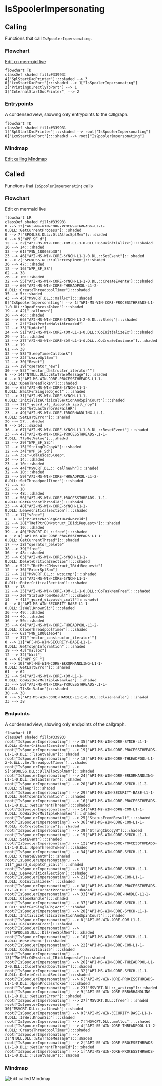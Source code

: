 
# IsSpoolerImpersonating

## Calling

Functions that call `IsSpoolerImpersonating`.

### Flowchart 

[Edit on mermaid live](https://mermaid.live/edit#pako:eNptkDFPw0AMhf_K6VipBA1LMzCFoRJISOkEx2DdOc2Ju3PkOEJV1f-OmwY6wPre52c_H62ngLY2tkv05XtgMbvGFZ9gHBvszNhDwGC6mFJ9U1WbTVW58vDubDukVhRvyL9yLILs7Edd18vAavVolLxT8tnnX5JY_mD3ymzHdiBKyNs8II9UQGLZK-rKWu15gwpNZPSSDjtaki4BrlTnjPMRBf45a6bWrthbYzNyhhi08tFKj3kuH4A_7UndaQgg-BSiEKshPKGqMAm1h-KvyoVrIuwZ8lXGefBleen8WlUHKG9EP9jpG45XfOs=)

```mermaid
flowchart TD
classDef shaded fill:#339933
4["SplStartDocPrinter"]:::shaded --> 3
0["LcmStartDocPort"]:::shaded --> 1["IsSpoolerImpersonating"]
2["PrintingDirectlyToPort"] --> 1
3["InternalStartDocPrinter"] --> 2

```

### Entrypoints

A condensed view, showing only entrypoints to the callgraph.

```mermaid
flowchart TD
classDef shaded fill:#339933
1["SplStartDocPrinter"]:::shaded --> root["IsSpoolerImpersonating"]
0["LcmStartDocPort"]:::shaded --> root["IsSpoolerImpersonating"]

```

### Mindmap

[Edit calling Mindmap](https://mermaid.live/edit#pako:eNpFj7EOgzAMRH8lygRSv6AzHRgqIdGpYrESi0YldmTMgBD_3jQtwuO7O51vs4492quxMZCPkAYSZq2qdu4T84TSxoQyM4EGGut6IFOuk0Bf0gRBp9P64I5FD9WYlhSFYOoVRBt2xY8ykL3kLpQIwefazeoLY3nAg7ztntUleVC8-aAsWVBZMFNYlPuV3El-vibAKBBPjCV4_88q8zJNQE_mw7Z_AG1EVBM=)

## Called

Functions that `IsSpoolerImpersonating` calls

### Flowchart

[Edit on mermaid live](https://mermaid.live/edit#pako:eNqlWGuP4jYU_SuIfuiXUpEXL1UrsSEMUXkpZhZtS0U9iYF0gp06Ydjtave3148EkuCZDe0nkB2ur88959wbvjR9EqDmoNHcReTsHyBNG1Nvg_0IJskI7RrJAQYoaOzCKBr8YBj9vmFscLvRar1raMbvm-Zw6bZmoLV25y174TmtpbewHQBWE88ZjkBrqrW0Vvvn0XQ6GDyg1D5RinC6pMRHSbJp_jEYDOQJedAuiwmWi8UUAPmrURQNo4j4II5m6Kj6SZ_9ZL1cbsF4G7D9DdZ0sa7rivzsxayUlE0ecYjDNIRR-A8qh9c68p5mYc0wxFpHY7HHj_Ot1mu3LevJ6ImTdblrdhQng49ze1I6G6DUeWFwqC6lK3AYU4RUMBgyT7NbzF1ioHWu4AAgcuzIHZYx1rMLtovB5LZl1bqCTRFMkbjFupKUjNNpK-JIdvDb8WB6OdjqwD6CmJBoFR4RrUS1ZHaFJTPDnCc8Ax9sbyWjHSGnTQVb9oybAB4cUfcYI5oQDNMQ79lzEov7OL2IEc7YvCLPCFcI1Jep8WJufZYPRueDKEJess5tGTtvkucCFogQiivHZbw3-S0Zp5cU7RCdnaI0TAWoqKQPg-v3MQ4Y5pK8psRWqyUb9yIa51M5Db1_K5s8tW6t2JIILk5SiP2KKDMBan3GZO3C5Jy1PS4bjozgjs0gf4L-c8kV-K2nCL5wKQEhpSsinB8eSlBaXNW4wRDGFZgSumUllBWUOrV4uD9fkM_3ApSk9CS-hql8_kepuQwR9ux8xS4pL-qk5xWFPpox9sA9UtmAcT8dpX4UbMz5VU_ZaximY0IB00aEFk9_sRsq2WZotcJd6WJT9o2JAbCIIcFDHIA4xDY5YfUBGq_pdn-CNNh-2u23QZjEMPUPWx4k2mISl8rL1cM6zRQmqUMpocNkDMNo4pX8ua_I2fG8hTcZzkdTd_5Q9elLOCWkVtF5FezPke_WgkoQUNEY8uS793FiFSUMjw8wOiG1XfSLLaLkEBqnCkgp44D9ZJP481pNAbMQoWwxPMA3m8AIJT4Kcs9iiJi3KGX3K3UjU8YxzYq5F930tukoG1q_fiNiBX-7C3UzZm6wpV--ZgeZPcXhnf86Ksk83EBNhV4tQgm3q8hOLTVOrRc-ZogiZWMe715LxgHmaHOCPbRn2U2YGs-QIrc8cfF8Vh7aLVPKXP0X6YZb930YhB76-8Ts8Z1SQOWCZV2zXan5TuZ145Hm_8O2gkQ36ylFzw9QhLImafTkPmfTLgcq7-a920mlY9Qq0Uic8GaN8obDy_Ht-yBfNci55_Dq3TY8Xavq6uwnoX-MlbKy6vmXOOvNq1jGRTR5IlatwWAFk2c2_o5vmJCHaQvDgukpGVNynDArZdNP5VFZQVO7tpVyS1FxrCI04NiPnrv62Ho_BE65zyVrFEW_YnLGIAzUc3q_CEXv1UHQaivoZN4xTkck-c40nb3M6IWXGW2HLLPEn25hwvEJfmXEycxCqwsUk6GYUVy8I_QIFZ6U2QAX0GWWv2bFc-YzSuHwwrtOMaX2Xc3-4dVmn42bHf0qCLMWa7NRSgzicYQmEAesHyod3Wrf3dyBsrlnbsFn48w3FIEFAOWyCNLIDJVc4QGbPzWajEtHGAbNQeNLMz2go_gPIYD0ufmV7Z7EW4UThIwebIMxBrFVeEoJ-Iz964p8bhTCPYXH6zISP5xl_0yIfyjYagzxb4Tkj339F3Rh-aE=)

```mermaid
flowchart LR
classDef shaded fill:#339933
0 --> 13["API-MS-WIN-CORE-PROCESSTHREADS-L1-1-0.DLL::GetCurrentProcess"]:::shaded
0 --> 7["SPOOLSS.DLL::DllAllocSplMem"]:::shaded
0 --> 9["WPP_SF_d"]
12 --> 22["API-MS-WIN-CORE-COM-L1-1-0.DLL::CoUninitialize"]:::shaded
16 --> 14:::shaded
33 --> 61["FUN_180055b38"]
23 --> 46["API-MS-WIN-CORE-SYNCH-L1-1-0.DLL::SetEvent"]:::shaded
0 --> 2["SPOOLSS.DLL::DllFreeSplMem"]:::shaded
36 --> 47:::shaded
12 --> 16["WPP_SF_SS"]
62 --> 38
26 --> 10:::shaded
32 --> 55["API-MS-WIN-CORE-SYNCH-L1-1-0.DLL::CreateEventW"]:::shaded
32 --> 60["API-MS-WIN-CORE-THREADPOOL-L1-2-0.DLL::CreateThreadpoolTimer"]:::shaded
35 --> 5:::shaded
43 --> 45["MSVCRT.DLL::malloc"]:::shaded
0["IsSpoolerImpersonating"] --> 1["API-MS-WIN-CORE-PROCESSTHREADS-L1-1-0.DLL::OpenProcessToken"]:::shaded
19 --> 42["_callnewh"]
36 --> 46:::shaded
36 --> 66["API-MS-WIN-CORE-SYNCH-L1-2-0.DLL::Sleep"]:::shaded
12 --> 24["InitPreferMultithreaded"]
12 --> 33["Update"]
24 --> 51["API-MS-WIN-CORE-COM-L1-1-0.DLL::CoInitializeEx"]:::shaded
29 --> 14:::shaded
12 --> 27["API-MS-WIN-CORE-COM-L1-1-0.DLL::CoCreateInstance"]:::shaded
33 --> 19
61 --> 38
32 --> 58["SleepTimerCallback"]
12 --> 23["LeaveSplSem"]
12 --> 30["Reset"]
12 --> 19["operator_new"]
30 --> 53["`vector_destructor_iterator'"]
6 --> 14["NTDLL.DLL::EtwTraceMessage"]:::shaded
0 --> 3["API-MS-WIN-CORE-PROCESSTHREADS-L1-1-0.DLL::OpenThreadToken"]:::shaded
36 --> 65["API-MS-WIN-CORE-SYNCH-L1-1-0.DLL::WaitForSingleObject"]:::shaded
12 --> 31["API-MS-WIN-CORE-SYNCH-L1-1-0.DLL::InitializeCriticalSectionAndSpinCount"]:::shaded
12 --> 18["_guard_xfg_dispatch_icall_nop"]
12 --> 26["GetLastErrorAsFailHR"]
23 --> 49["API-MS-WIN-CORE-ERRORHANDLING-L1-1-0.DLL::SetLastError"]:::shaded
36 --> 57:::shaded
9 --> 14:::shaded
36 --> 67["API-MS-WIN-CORE-SYNCH-L1-1-0.DLL::ResetEvent"]:::shaded
23 --> 47["API-MS-WIN-CORE-PROCESSTHREADS-L1-1-0.DLL::TlsGetValue"]:::shaded
12 --> 29["WPP_SF_SSd"]
12 --> 15["StringCbCopyW"]:::shaded
12 --> 34["WPP_SF_Sd"]
12 --> 35["~CoalescedSleep"]
34 --> 14:::shaded
23 --> 10:::shaded
42 --> 44["MSVCRT.DLL::_callnewh"]:::shaded
32 --> 10:::shaded
32 --> 59["API-MS-WIN-CORE-THREADPOOL-L1-2-0.DLL::SetThreadpoolTimer"]:::shaded
37 --> 18
52 --> 18
32 --> 48:::shaded
32 --> 56["API-MS-WIN-CORE-PROCESSTHREADS-L1-1-0.DLL::GetCurrentThreadId"]:::shaded
23 --> 48["API-MS-WIN-CORE-SYNCH-L1-1-0.DLL::LeaveCriticalSection"]:::shaded
12 --> 17["vFree"]
0 --> 12["PrinterNonRegGetHardwareId"]
12 --> 28["TRefPtrCOM<struct_IBidiRequest>"]:::shaded
36 --> 10:::shaded
39 --> 40["MSVCRT.DLL::free"]:::shaded
0 --> 4["API-MS-WIN-CORE-PROCESSTHREADS-L1-1-0.DLL::GetCurrentThread"]:::shaded
17 --> 38["operator_delete"]
38 --> 39["free"]
36 --> 48:::shaded
35 --> 63["API-MS-WIN-CORE-SYNCH-L1-1-0.DLL::DeleteCriticalSection"]:::shaded
30 --> 52["~TRefPtrCOM<struct_IBidiRequest>"]
12 --> 36["EnterSplSem"]
12 --> 21["MSVCRT.DLL::_wcsicmp"]:::shaded
32 --> 57["API-MS-WIN-CORE-SYNCH-L1-1-0.DLL::EnterCriticalSection"]:::shaded
53 --> 18
12 --> 25["API-MS-WIN-CORE-COM-L1-1-0.DLL::CoTaskMemFree"]:::shaded
12 --> 20["StatusFromHResult"]:::shaded
18 --> 41["_guard_dispatch_icall"]:::shaded
0 --> 8["API-MS-WIN-SECURITY-BASE-L1-1-0.DLL::IsWellKnownSid"]:::shaded
36 --> 49:::shaded
58 --> 46:::shaded
36 --> 50:::shaded
35 --> 64["API-MS-WIN-CORE-THREADPOOL-L1-2-0.DLL::CloseThreadpoolTimer"]:::shaded
33 --> 62["FUN_18001fe54"]
12 --> 37["`vector_constructor_iterator'"]
0 --> 11["API-MS-WIN-SECURITY-BASE-L1-1-0.DLL::GetTokenInformation"]:::shaded
19 --> 43["malloc"]
12 --> 32["Wait"]
0 --> 6["WPP_SF_"]
0 --> 10["API-MS-WIN-CORE-ERRORHANDLING-L1-1-0.DLL::GetLastError"]:::shaded
61 --> 62
32 --> 54["API-MS-WIN-CORE-COM-L1-1-0.DLL::CoWaitForMultipleHandles"]:::shaded
23 --> 50["API-MS-WIN-CORE-PROCESSTHREADS-L1-1-0.DLL::TlsSetValue"]:::shaded
30 --> 38
0 --> 5["API-MS-WIN-CORE-HANDLE-L1-1-0.DLL::CloseHandle"]:::shaded
33 --> 38

```

### Endpoints

A condensed view, showing only endpoints of the callgraph.

```mermaid
flowchart LR
classDef shaded fill:#339933
root["IsSpoolerImpersonating"] --> 35["API-MS-WIN-CORE-SYNCH-L1-1-0.DLL::EnterCriticalSection"]:::shaded
root["IsSpoolerImpersonating"] --> 19["API-MS-WIN-CORE-PROCESSTHREADS-L1-1-0.DLL::TlsGetValue"]:::shaded
root["IsSpoolerImpersonating"] --> 18["API-MS-WIN-CORE-THREADPOOL-L1-2-0.DLL::SetThreadpoolTimer"]:::shaded
root["IsSpoolerImpersonating"] --> 5["SPOOLSS.DLL::DllAllocSplMem"]:::shaded
root["IsSpoolerImpersonating"] --> 24["API-MS-WIN-CORE-ERRORHANDLING-L1-1-0.DLL::SetLastError"]:::shaded
root["IsSpoolerImpersonating"] --> 20["API-MS-WIN-CORE-SYNCH-L1-2-0.DLL::Sleep"]:::shaded
root["IsSpoolerImpersonating"] --> 29["API-MS-WIN-SECURITY-BASE-L1-1-0.DLL::GetTokenInformation"]:::shaded
root["IsSpoolerImpersonating"] --> 16["API-MS-WIN-CORE-PROCESSTHREADS-L1-1-0.DLL::GetCurrentThread"]:::shaded
root["IsSpoolerImpersonating"] --> 14["API-MS-WIN-CORE-COM-L1-1-0.DLL::CoWaitForMultipleHandles"]:::shaded
root["IsSpoolerImpersonating"] --> 25["StatusFromHResult"]:::shaded
root["IsSpoolerImpersonating"] --> 36["API-MS-WIN-CORE-COM-L1-1-0.DLL::CoCreateInstance"]:::shaded
root["IsSpoolerImpersonating"] --> 39["StringCbCopyW"]:::shaded
root["IsSpoolerImpersonating"] --> 15["API-MS-WIN-CORE-SYNCH-L1-1-0.DLL::SetEvent"]:::shaded
root["IsSpoolerImpersonating"] --> 12["API-MS-WIN-CORE-PROCESSTHREADS-L1-1-0.DLL::OpenThreadToken"]:::shaded
root["IsSpoolerImpersonating"] --> 34["API-MS-WIN-CORE-SYNCH-L1-1-0.DLL::CreateEventW"]:::shaded
root["IsSpoolerImpersonating"] --> 11["_guard_dispatch_icall"]:::shaded
root["IsSpoolerImpersonating"] --> 31["API-MS-WIN-CORE-SYNCH-L1-1-0.DLL::LeaveCriticalSection"]:::shaded
root["IsSpoolerImpersonating"] --> 21["API-MS-WIN-CORE-COM-L1-1-0.DLL::CoInitializeEx"]:::shaded
root["IsSpoolerImpersonating"] --> 38["API-MS-WIN-CORE-PROCESSTHREADS-L1-1-0.DLL::GetCurrentProcess"]:::shaded
root["IsSpoolerImpersonating"] --> 33["API-MS-WIN-CORE-HANDLE-L1-1-0.DLL::CloseHandle"]:::shaded
root["IsSpoolerImpersonating"] --> 37["API-MS-WIN-CORE-SYNCH-L1-1-0.DLL::WaitForSingleObject"]:::shaded
root["IsSpoolerImpersonating"] --> 28["API-MS-WIN-CORE-SYNCH-L1-1-0.DLL::InitializeCriticalSectionAndSpinCount"]:::shaded
root["IsSpoolerImpersonating"] --> 8["API-MS-WIN-CORE-COM-L1-1-0.DLL::CoTaskMemFree"]:::shaded
root["IsSpoolerImpersonating"] --> 17["SPOOLSS.DLL::DllFreeSplMem"]:::shaded
root["IsSpoolerImpersonating"] --> 10["API-MS-WIN-CORE-SYNCH-L1-1-0.DLL::ResetEvent"]:::shaded
root["IsSpoolerImpersonating"] --> 22["API-MS-WIN-CORE-COM-L1-1-0.DLL::CoUninitialize"]:::shaded
root["IsSpoolerImpersonating"] --> 13["TRefPtrCOM<struct_IBidiRequest>"]:::shaded
root["IsSpoolerImpersonating"] --> 26["API-MS-WIN-CORE-THREADPOOL-L1-2-0.DLL::CloseThreadpoolTimer"]:::shaded
root["IsSpoolerImpersonating"] --> 32["API-MS-WIN-CORE-SYNCH-L1-1-0.DLL::DeleteCriticalSection"]:::shaded
root["IsSpoolerImpersonating"] --> 6["API-MS-WIN-CORE-PROCESSTHREADS-L1-1-0.DLL::OpenProcessToken"]:::shaded
root["IsSpoolerImpersonating"] --> 23["MSVCRT.DLL::_wcsicmp"]:::shaded
root["IsSpoolerImpersonating"] --> 9["API-MS-WIN-CORE-ERRORHANDLING-L1-1-0.DLL::GetLastError"]:::shaded
root["IsSpoolerImpersonating"] --> 27["MSVCRT.DLL::free"]:::shaded
root["IsSpoolerImpersonating"] --> 30["MSVCRT.DLL::_callnewh"]:::shaded
root["IsSpoolerImpersonating"] --> 0["API-MS-WIN-SECURITY-BASE-L1-1-0.DLL::IsWellKnownSid"]:::shaded
root["IsSpoolerImpersonating"] --> 7["MSVCRT.DLL::malloc"]:::shaded
root["IsSpoolerImpersonating"] --> 4["API-MS-WIN-CORE-THREADPOOL-L1-2-0.DLL::CreateThreadpoolTimer"]:::shaded
root["IsSpoolerImpersonating"] --> 3["NTDLL.DLL::EtwTraceMessage"]:::shaded
root["IsSpoolerImpersonating"] --> 2["API-MS-WIN-CORE-PROCESSTHREADS-L1-1-0.DLL::GetCurrentThreadId"]:::shaded
root["IsSpoolerImpersonating"] --> 1["API-MS-WIN-CORE-PROCESSTHREADS-L1-1-0.DLL::TlsSetValue"]:::shaded

```

### Mindmap

![Edit called Mindmap](https://mermaid.live/edit#pako:eNq1V21v2jAQ_iuIL2ulMZVtlaZqmsRCKJF4U5wWbaqUmfigXhM7sx3armp_-46EECijIX1BKqrO9-a757kzd_VAMqif1OoRFyyi8YVQUpqDA0eTWMoQlBPFoLQU1HAxOzy8ELX0M_Davd4H_Ds5sc21p2gAfdCaziDXIEahhTWxZHw7zoXj0cgnHZ-QXDDvKFiZ1GoSg1Ejlc8gBLM68GcJVcy_mc58xnVMTXDp84CGoS9kXFgv1TZV8uOVawHXayYLFZRcFqIIJTIorkFNojtKRl0XdBKa_KBPzi3Xy0rgXweaB9EqldbIafRJY-wMGtbQtfGr3-g1G83GUaZvyTPBBTechvzv6pY9oHMgcUggKrJ57Ir8GFjdDWcEjD0HYXbb2K47dLutQbvnDE43bE_B9Kg2tlJS7bYfuUPLJsTrunarTTYceKFGH-c0TKBKzulVLYUVwPoTCAyX4jn5k1fInzzK38HGjBRMQfWx3dxcKqAM2G732911Vr21b_bHhEf1VR-idUas96elO5SHXfe1-lyekIU3N-AIbagIVjl5LkxHRqH6V21UEhjf-c4Zd-FPAtp826L6WuXKpwZyDNaQ_LBnsFrt1xxRlA6OTA__5SZj_LvS-VIO2KKjj1DbEozEXFgyKRg4pvwN2bjdp0W8jszgGofQpYKFoN-Oj9v2GVLSMTR-Fg_x6laiFNp7Kd8cViW8LbDVO9MnIUDs8QhVcLRPaHC123eW22g47C0CfFybM1lei6WYuqrsIivRDi9nMaPmf3twY1l1zgZ-88vR0fHx5NOXbXFzCsefS7Ge87ISLR8sSRFSAbC0mFV6006j742tlBj2JrhCqZegrl71he2OoqeoKdu3L2Xrc_b1S_n5-vt6OWEIvuhCGE5-YwZ7mBf0eRo0L93vVQdCuX26hkq6VO1Vke-nQIqnFlTJS7f-Hl_qoCLKGT7a7-rmEqL0-c6ouqrf42mSThKbcfSLBxgKUEoTI8mtCApJptfmdKZoVIghNewvfxSkPw5QGlPxU8pc7f4fNj-TFw==)

